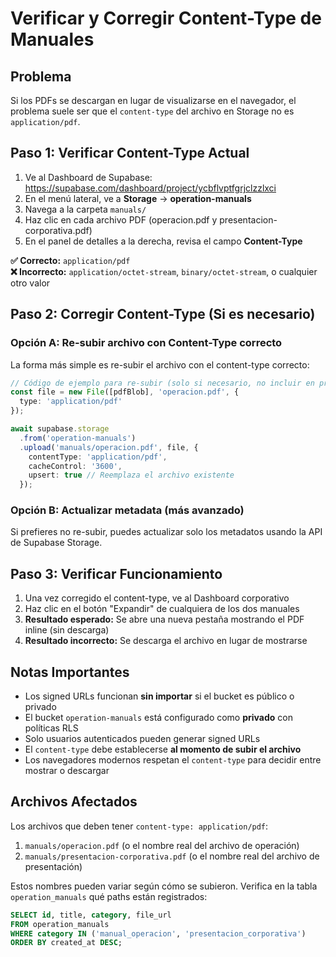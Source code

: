 # Verificar y Corregir Content-Type de Manuales

## Problema
Si los PDFs se descargan en lugar de visualizarse en el navegador, el problema suele ser que el `content-type` del archivo en Storage no es `application/pdf`.

## Paso 1: Verificar Content-Type Actual

1. Ve al Dashboard de Supabase: https://supabase.com/dashboard/project/ycbflvptfgrjclzzlxci
2. En el menú lateral, ve a **Storage** → **operation-manuals**
3. Navega a la carpeta `manuals/`
4. Haz clic en cada archivo PDF (operacion.pdf y presentacion-corporativa.pdf)
5. En el panel de detalles a la derecha, revisa el campo **Content-Type**

**✅ Correcto:** `application/pdf`  
**❌ Incorrecto:** `application/octet-stream`, `binary/octet-stream`, o cualquier otro valor

## Paso 2: Corregir Content-Type (Si es necesario)

### Opción A: Re-subir archivo con Content-Type correcto

La forma más simple es re-subir el archivo con el content-type correcto:

```typescript
// Código de ejemplo para re-subir (solo si necesario, no incluir en producción)
const file = new File([pdfBlob], 'operacion.pdf', { 
  type: 'application/pdf' 
});

await supabase.storage
  .from('operation-manuals')
  .upload('manuals/operacion.pdf', file, {
    contentType: 'application/pdf',
    cacheControl: '3600',
    upsert: true // Reemplaza el archivo existente
  });
```

### Opción B: Actualizar metadata (más avanzado)

Si prefieres no re-subir, puedes actualizar solo los metadatos usando la API de Supabase Storage.

## Paso 3: Verificar Funcionamiento

1. Una vez corregido el content-type, ve al Dashboard corporativo
2. Haz clic en el botón "Expandir" de cualquiera de los dos manuales
3. **Resultado esperado:** Se abre una nueva pestaña mostrando el PDF inline (sin descarga)
4. **Resultado incorrecto:** Se descarga el archivo en lugar de mostrarse

## Notas Importantes

- Los signed URLs funcionan **sin importar** si el bucket es público o privado
- El bucket `operation-manuals` está configurado como **privado** con políticas RLS
- Solo usuarios autenticados pueden generar signed URLs
- El `content-type` debe establecerse **al momento de subir el archivo**
- Los navegadores modernos respetan el `content-type` para decidir entre mostrar o descargar

## Archivos Afectados

Los archivos que deben tener `content-type: application/pdf`:

1. `manuals/operacion.pdf` (o el nombre real del archivo de operación)
2. `manuals/presentacion-corporativa.pdf` (o el nombre real del archivo de presentación)

Estos nombres pueden variar según cómo se subieron. Verifica en la tabla `operation_manuals` qué paths están registrados:

```sql
SELECT id, title, category, file_url 
FROM operation_manuals 
WHERE category IN ('manual_operacion', 'presentacion_corporativa')
ORDER BY created_at DESC;
```
